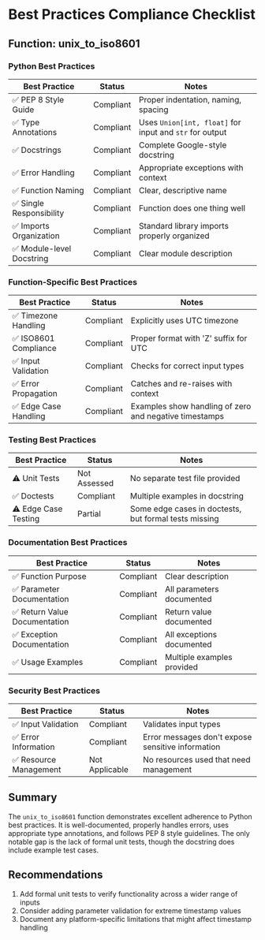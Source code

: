 # Best Practices Compliance Checklist

## Function: unix_to_iso8601

### Python Best Practices

| Best Practice | Status | Notes |
|---------------|--------|-------|
| ✅ PEP 8 Style Guide | Compliant | Proper indentation, naming, spacing |
| ✅ Type Annotations | Compliant | Uses `Union[int, float]` for input and `str` for output |
| ✅ Docstrings | Compliant | Complete Google-style docstring |
| ✅ Error Handling | Compliant | Appropriate exceptions with context |
| ✅ Function Naming | Compliant | Clear, descriptive name |
| ✅ Single Responsibility | Compliant | Function does one thing well |
| ✅ Imports Organization | Compliant | Standard library imports properly organized |
| ✅ Module-level Docstring | Compliant | Clear module description |

### Function-Specific Best Practices

| Best Practice | Status | Notes |
|---------------|--------|-------|
| ✅ Timezone Handling | Compliant | Explicitly uses UTC timezone |
| ✅ ISO8601 Compliance | Compliant | Proper format with 'Z' suffix for UTC |
| ✅ Input Validation | Compliant | Checks for correct input types |
| ✅ Error Propagation | Compliant | Catches and re-raises with context |
| ✅ Edge Case Handling | Compliant | Examples show handling of zero and negative timestamps |

### Testing Best Practices

| Best Practice | Status | Notes |
|---------------|--------|-------|
| ⚠️ Unit Tests | Not Assessed | No separate test file provided |
| ✅ Doctests | Compliant | Multiple examples in docstring |
| ⚠️ Edge Case Testing | Partial | Some edge cases in doctests, but formal tests missing |

### Documentation Best Practices

| Best Practice | Status | Notes |
|---------------|--------|-------|
| ✅ Function Purpose | Compliant | Clear description |
| ✅ Parameter Documentation | Compliant | All parameters documented |
| ✅ Return Value Documentation | Compliant | Return value documented |
| ✅ Exception Documentation | Compliant | All exceptions documented |
| ✅ Usage Examples | Compliant | Multiple examples provided |

### Security Best Practices

| Best Practice | Status | Notes |
|---------------|--------|-------|
| ✅ Input Validation | Compliant | Validates input types |
| ✅ Error Information | Compliant | Error messages don't expose sensitive information |
| ✅ Resource Management | Not Applicable | No resources used that need management |

## Summary

The `unix_to_iso8601` function demonstrates excellent adherence to Python best practices. It is well-documented, properly handles errors, uses appropriate type annotations, and follows PEP 8 style guidelines. The only notable gap is the lack of formal unit tests, though the docstring does include example test cases.

## Recommendations

1. Add formal unit tests to verify functionality across a wider range of inputs
2. Consider adding parameter validation for extreme timestamp values
3. Document any platform-specific limitations that might affect timestamp handling